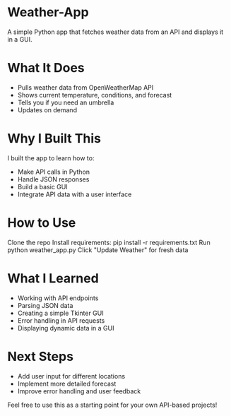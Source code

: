 # Weather-App
A simple Python app that fetches weather data from an API and displays it in a GUI.

# What It Does
- Pulls weather data from OpenWeatherMap API
- Shows current temperature, conditions, and forecast
- Tells you if you need an umbrella
- Updates on demand

# Why I Built This
I built the app to learn how to:
- Make API calls in Python
- Handle JSON responses
- Build a basic GUI
- Integrate API data with a user interface

# How to Use
Clone the repo
Install requirements: pip install -r requirements.txt
Run python weather_app.py
Click "Update Weather" for fresh data

# What I Learned
- Working with API endpoints
- Parsing JSON data
- Creating a simple Tkinter GUI
- Error handling in API requests
- Displaying dynamic data in a GUI

# Next Steps
- Add user input for different locations
- Implement more detailed forecast
- Improve error handling and user feedback

Feel free to use this as a starting point for your own API-based projects!
